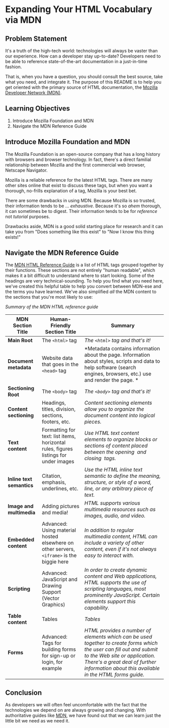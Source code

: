 # Expanding Your HTML Vocabulary via MDN

## Problem Statement

It's a truth of the high-tech world: technologies will always be vaster than
our experience. How can a developer stay up-to-date? Developers need to be able
to reference state-of-the-art documentation in a just-in-time fashion.

That is, when you have a question, you should consult the best source, take
what you need, and integrate it. The purpose of this README is to help you get
oriented with the primary source of HTML documentation, the [Mozilla Developer
Network (MDN)][MDN].

## Learning Objectives

1. Introduce Mozilla Foundation and MDN
2. Navigate the MDN Reference Guide

## Introduce Mozilla Foundation and MDN

The Mozilla Foundation is an open-source company that has a long history
with browsers and browser technology. In fact, there's a direct familial
relationship between Mozilla and the first commercial web browser, Netscape
Navigator.

Mozilla is a reliable reference for the latest HTML tags.  There are many other
sites online that exist to discuss these tags, but when you want a thorough,
no-frills explanation of a tag, Mozilla is your best bet.

There are some drawbacks in using MDN.  Because Mozilla is so trusted, their
information tends to be ... _exhaustive_.  Because it's so *ahem* thorough, it
can sometimes be to digest.  Their information tends to be for _reference_ not
_tutorial_ purposes.

Drawbacks aside, MDN is a good solid starting place for research and it can
take you from "Does something like this exist" to "Now I know this thing
exists!"

## Navigate the MDN Reference Guide

The [MDN HTML Reference Guide][MDN] is a list of HTML tags
grouped together by their functions. These sections are not entirely "human
readable", which makes it a bit difficult to understand where to start looking. 
Some of the headings are very technical-sounding. To help you find what you need 
here, we've created this helpful table to help you convert between MDN-ese and 
the terms you have learned. We've also simplified _all_ the MDN content 
to the sections that you're most likely to use:

_Summary of the MDN HTML reference guide_

|MDN Section Title|Human-Friendly Section Title|Summary|
|------|------|------|
|**Main Root**|The `<html>` tag|*The `<html>` tag and that's it!*|
|**Document metadata**|Website data that goes in the `<head>` tag |*Metadata contains information about the page. Information about styles, scripts and data to help software (search engines, browsers, etc.) use and render the page. *|
|**Sectioning Root**|The `<body>` tag|*The `<body>` tag and that's it!*|
|**Content sectioning**| Headings, titles, division, sections, footers, etc. | *Content sectioning elements allow you to organize the document content into logical pieces.*|
|**Text content**| Formatting for text: list items, horizontal rules, figures listings for under images| *Use HTML text content elements to organize blocks or sections of content placed between the opening <body> and closing </body> tags.*|
|**Inline text semantics**| Citation, emphasis, underlines, etc. | *Use the HTML inline text semantic to define the meaning, structure, or style of a word, line, or any arbitrary piece of text.*|
|**Image and multimedia**| Adding pictures and media! | *HTML supports various multimedia resources such as images, audio, and video.*|
|**Embedded content**| Advanced: Using material hosted elsewhere on other servers, `<iframe>` is the biggie here | *In addition to regular multimedia content, HTML can include a variety of other content, even if it's not always easy to interact with.*|
|**Scripting**| Advanced: JavaScript and Drawing Support (Vector Graphics) | *In order to create dynamic content and Web applications, HTML supports the use of scripting languages, most prominently JavaScript. Certain elements support this capability.*|
|**Table content**| Tables | *Tables*|
|**Forms**|Advanced: Tags for building forms for sign-up or login, for example  | *HTML provides a number of elements which can be used together to create forms which the user can fill out and submit to the Web site or application. There's a great deal of further information about this available in the HTML forms guide.*|

## Conclusion

As developers we will often feel uncomfortable with the fact that the
technologies we depend on are always growing and changing. With authoritative
guides like [MDN][], we have found out that we can learn just the little bit we
need as we need it.

[MDN]: https://developer.mozilla.org/en-US/docs/Web/HTML/Element
